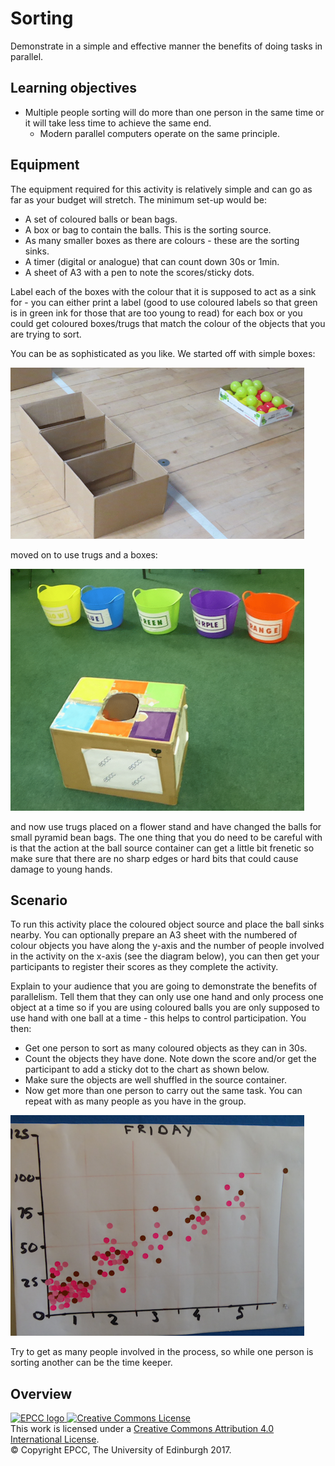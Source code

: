 # Sorting

Demonstrate in a simple and effective manner the benefits of doing
tasks in parallel.

## Learning objectives

* Multiple people sorting will do more than one person in the same
  time or it will take less time to achieve the same end.
   * Modern parallel computers operate on the same principle.


## Equipment

The equipment required for this activity is relatively simple
and can go as far as your budget will stretch. The minimum
set-up would be:

* A set of coloured balls or bean bags.
* A box or bag to contain the balls. This is the sorting source.
* As many smaller boxes as there are colours - these are the sorting sinks.
* A timer (digital or analogue) that can count down 30s or 1min.
* A sheet of A3 with a pen to note the scores/sticky dots.

Label each of the boxes with the colour that it is supposed to act as a sink for -
you can either print a label (good to use coloured labels so that green is in green
ink for those that are too young to read) for each box or you could get coloured 
boxes/trugs that match the colour of the objects that you are trying to sort.

You can be as sophisticated as you like. We started off with simple boxes:

![Simple boxes](imgs/setup1.png)

moved on to use trugs and a boxes:

![Box and trugs](imgs/setup2.png)

and now use trugs placed on a flower stand and have changed the
balls for small pyramid bean bags. The one thing that you do need
to be careful with is that the action at the ball source container
can get a little bit frenetic so make sure that there are no sharp
edges or hard bits that could cause damage to young hands.

## Scenario

To run this activity place the coloured object source and place the
ball sinks nearby. You can optionally prepare an A3 sheet with the
numbered of colour objects you have along the y-axis and the number
of people involved in the activity on the x-axis (see the diagram
below), you can then get your participants to register their scores
as they complete the activity.

Explain to your audience that you are going to demonstrate the
benefits of parallelism. Tell them that they can only use one hand
and only process one object at a time so if you are using coloured
balls you are only supposed to use hand with one ball at a time - 
this helps to control participation. You then:

* Get one person to sort as many coloured objects as they can in 30s. 
* Count the objects they have done. Note down the score and/or get the participant
  to add a sticky dot to the chart as shown below.
* Make sure the objects are well shuffled in the source container.
* Now get more than one person to carry out the same task. You can repeat with as 
  many people as you have in the group.

![Keeping track of the coloured objects sorted in 30s.](imgs/scores.png)

Try to get as many people involved in the process, so while one person is sorting
another can be the time keeper.

## Overview

<!-- Licensing and copyright stuff below -->
<a href="http://www.epcc.ed.ac.uk">
<img alt="EPCC logo" src="https://www.epcc.ed.ac.uk/sites/all/themes/epcc/images/epcc-logo.png" height="31"/>
</a>
<a rel="license" href="http://creativecommons.org/licenses/by/4.0/">
<img alt="Creative Commons License" style="border-width:0" src="https://i.creativecommons.org/l/by/4.0/88x31.png" />
</a><br />
This work is licensed under a <a rel="license" href="http://creativecommons.org/licenses/by/4.0/">
Creative Commons Attribution 4.0 International License</a>.<br/>
&copy; Copyright EPCC, The University of Edinburgh 2017.
